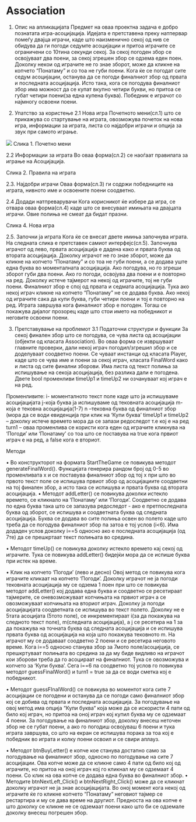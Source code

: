 # Association
1. Опис на апликацијата
Предмет на оваа проектна задача е добро познатата игра-асоцијација. Идејата е претставена преку натпервар помеѓу двајца играчи, каде што наизменично секој од нив се обидува да ги погоди седумте асоцијации и притоа играчите се ограничени со 10тина секунди секој. За секој погоден збор се освојуваат два поени, за секој згрешен збор се одзема еден поен. Доколку некои од играчите не го знае зборот, може да кликне на копчето “Понатаму” и со тоа не губи поени. 
Кога ќе се погодат сите седум асоцијации, останува да се погоди финалниот збор од првата и последната асоцијација.
Исто така, кога се погодува финалниот збор има можност да се купат вкупно четири букви, но притоа се губат четири поени(за една купена буква).
Победник е играчот со најмногу освоени поени.

2. Упатство за користење
2.1 Нова игра
Почетното мени(сл.1) што се прикажува со стартување на играта, овозможува почеток на нова игра, информации за играта, листа со најдобри играчи и опција за звук при самото играње. 
<img src="Association/Screenshot_1.png">
Слика 1. Почетно мени

2.2 Информации за играта
Во оваа форма(сл.2) се наоѓаат правилата за играње на Асоцијација. 
 
Слика 2. Правила на играта

2.3. Најдобри играчи
Оваа форма(сл.3) ги содржи победниците на играта, нивното име и освоените поени соодветно.
 
2.4 Додади натпреварувачи
Кога корисникот ќе избере да игра, се отвара оваа форма(сл.4) каде што се внесуваат имињата на двајцата играчи. Овие полиња не смеат да бидат празни. 
 
Слика 4. Нова игра

2.5. Започни ја играта
Кога ќе се внесат двете имиња започнува играта. На следната слика е претставен самиот интерфејс(сл.5). Започнува играчот од лево, првата асоцијација е дадена како и првата буква од втората асоцијација. Доколку играчот не го знае зборот, може да кликне на копчето “Понатаму” и со тоа не губи поени, а се додава уште една буква во моменталната асоцијација. Ако погодува, но го згреши зборот губи два поени. Ако го погоди, освојува два поени и е повторно на ред. Доколку истече тајмерот на некој од играчите, тој не губи поени.
Финалниот збор е спој од првата и седмата асоцијација. Тука ако некој играч кликне на копчето “Понатаму” не се додава буква. Ако некој од играчите сака да купи буква, губи четири поени и тој е повторно на ред. 
Играта завршува кога финалниот збор е погоден. Тогаш се покажува дијалог прозорец каде што стои името на победникот и неговите освоени поени.
 
3. Претставување на проблемот
3.1 Податочни структури и функции
За секој финален збор што се погодува, се чува листа од асоцијации (објекти од класата Association). 
Во оваа форма се извршуваат главните проверки, дали некој играч погодил/згрешил збор и се доделуваат соодветно поени.  Се чуваат инстанци од класата Player, каде што се чува име и поени за секој играч, класата FinalWord како и листа од сите финални зборови. Има листа од текст полиња за испишување на секоја асоцијација, без разлика дали е погодена. Двете bool променливи timeUp1 и timeUp2 ни озчануваат кој играч е на ред.

Променливите:
i- моменталното текст поле каде што ја испишуваме асоцијацијата
j-која буква ја испишуваме од тековната асоцијација
m-која е тековна асоцијација(1-7)
n –тековна буква од финалниот збор (мора да се води евиденција при клик на ‘Купи буква’
timeUp1 и timeUp2 – доколку истече времето мора да се запази редоследот т.е кој е на ред
turn1 – оваа променлива се користи кога еден од играчите кликнува на ‘Погоди’ или ‘Понатаму’ со тоа што се поставува на true кога првиот играч е на ред, a false кога е вториот.

Методи

•	Во конструкторот на формата StartTheGame се повикува методот generateFinalWord(). Функцијата генерира рандом број од 0-5 во променливата х и се поставува финалниот збор од тој x при што во првото текст поле се испишува првиот збор од асоцијациите соодветни на тој финален збор, а исто така се испишува и првата буква од втората асоцијација.
•	Методот  addLetter() се повикува доколки истекло времето, се кликнало на ‘Понатаму’ или ‘Погоди’. Соодветно се додава по една буква така што се запазува редоследот - ако е претпоследната буква од зборот, се испишува и соодветната буква од следната асоцијација.  Буква се додава во сите полиња освен во полето каде што треба да се погодува финалниот збор па затоа е тој услов (i<6).  Има додаден услов доколку i==5 односно ако е последната асоцијација (од 7те) да се прешкртаат текст полињата во средина.

•	Методот timeUp() се повикува доколку истекло времето кај секој од играчите. Тука се повикува addLetter() бидејќи мора да се испише буква при истек на време.

•	Клик на копчето ‘Погоди’ (лево и десно)
Овој метод се повикува кога играчите кликаат на копчето ‘Погоди’.  Доколку играчот не ја погоди тековната асоцијација му се одзема 1 поен при што се повикува методот addLetter() кој додава една буква и соодветно се ресетираат тајмерите, се оневозможуваат копчињата на првиот играч а  се овозможуваат копчињата на вториот играч. Доколку ја погоди асоцијацијата соодветната се испишува во текст полето. Доколку не е 5тата асоцијата (5тото поле), се инкрементираат  i(за да покажува на следното текст поле), m(следната асоцијација), а ј се ресетира на 1 за да покажува на точната буква од следната асоцијација и се испишува првата буква од асоцијација на која што покажува тековното m. На играчот му се додаваат соодветно 2 поени и се ресетира неговото време. Кога i==5 односно станува збор за 7мото поле/асоцијција,  се прешкртуваат полињата во средина за да му биде видливо на играчот кои зборови треба да го асоцираат на финалниот. Тука се овозможува и копчето за ‘Купи буква’. Сега i==6 па соодветно тој услов го повикува методот guessFinalWord() и turn1 = true за да се води сметка кој е победникот.

•	Методот guessFInalWord() се повикува во моментот кога сите 7 асоцијации се погодени и останува да се погоди само финалниот збор кој се добива од првата и последната асоцијација. За погодување на овој метод има опција “Купи буква“ која може да се искористи 4 пати од било кој играч, но притоа на оној играч кој купил буква му се одземаат 4 поени. За погодување на финалниот збор, доколку внесеш неточен збор не се губат поени, а ако го погодиш освојуваш 6 поени и тука играта завршува, со што на екран се испишува порака за тоа кој е победник во играта и колку поени освоил и се свири аплауз.

•	Методот btnBuyLetter() е копче кое станува достапно само за погодување на финалниот збор, односно по погодување на сите 7 асоцијации. Ова копче може да се кликне само 4 пати од било кој од играчите, но притоа на оној играч кој го кликнал му се одземаат 4 поени. Со клик на ова копче се додава една буква во финалниот збор.
•	Методите btnNextLeft_Click() и btnNextRight_Click() може да се кликнат доколку играчот не ја знае асоцијацијата. Во оној момент кога некој од играчите ќе го кликне копчето “Понатаму“ неговиот тајмер се рестартира и му се дава време на другиот. Предноста на ова копче е што доколку се кликне не се одземаат поени како што би се одземале доколку внесеш погрешен збор.


